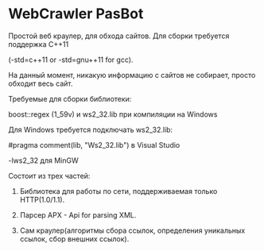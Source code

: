 # WebCrawler PasBot
Простой веб краулер, для обхода сайтов.
Для сборки требуется поддержка С++11

(-std=c++11 or -std=gnu++11 for gcc).

На данный момент, никакую информацию с сайтов не собирает, просто обходит весь сайт.


Требуемые для сборки библиотеки:

boost::regex (1_59v) и ws2_32.lib при компиляции на Windows





Для Windows требуется подключать ws2_32.lib:

\#pragma comment(lib, "Ws2_32.lib") в Visual Studio

-lws2_32 для MinGW


Состоит из трех частей:

1) Библиотека для работы по сети, поддерживаемая только HTTP(1.0/1.1).

2) Парсер APX - Api for parsing XML.

3) Сам краулер(алгоритмы сбора ссылок, определения уникальных ссылок, сбор внешних ссылок).
